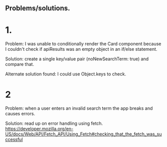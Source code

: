 ## Problems/solutions.

# 1.

Problem: I was unable to conditionally render the Card component because I couldn't check if apiResults was an empty object in an if/else statement.

Solution: create a single key/value pair (noNewSearchTerm: true) and compare that.

Alternate solution found: I could use Object.keys to check.

# 2

Problem: when a user enters an invalid search term the app breaks and causes errors.

Solution: read up on error handling using fetch. https://developer.mozilla.org/en-US/docs/Web/API/Fetch_API/Using_Fetch#checking_that_the_fetch_was_successful

